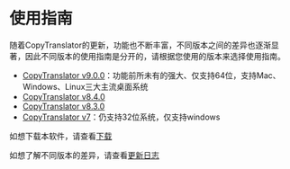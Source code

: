 # 使用指南

随着CopyTranslator的更新，功能也不断丰富，不同版本之间的差异也逐渐显著，因此不同版本的使用指南是分开的，请根据您使用的版本来选择使用指南。

- [CopyTranslator v9.0.0](/guide/9.0.0)：功能前所未有的强大、仅支持64位，支持Mac、Windows、Linux三大主流桌面系统
- [CopyTranslator v8.4.0](/guide/8.4.0)
- [CopyTranslator v8.3.0](/guide/8.3.0)
- [CopyTranslator v7](https://www.bilibili.com/video/av37503818/)：仍支持32位系统，仅支持windows


如想下载本软件，请查看[下载](/download)

如想了解不同版本的差异，请查看[更新日志](/changelogs)

